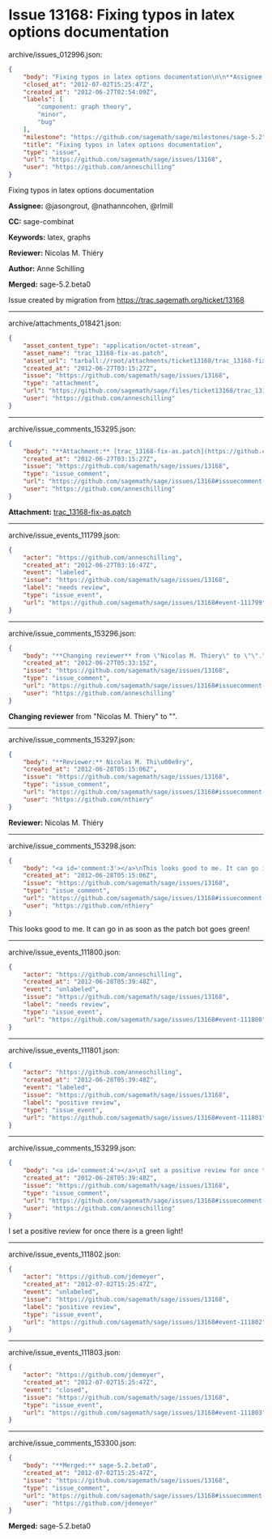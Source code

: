 # Issue 13168: Fixing typos in latex options documentation

archive/issues_012996.json:
```json
{
    "body": "Fixing typos in latex options documentation\n\n**Assignee:** @jasongrout, @nathanncohen, @rlmill\n\n**CC:**  sage-combinat\n\n**Keywords:** latex, graphs\n\n**Reviewer:** Nicolas M. Thi\u00e9ry\n\n**Author:** Anne Schilling\n\n**Merged:** sage-5.2.beta0\n\nIssue created by migration from https://trac.sagemath.org/ticket/13168\n\n",
    "closed_at": "2012-07-02T15:25:47Z",
    "created_at": "2012-06-27T02:54:09Z",
    "labels": [
        "component: graph theory",
        "minor",
        "bug"
    ],
    "milestone": "https://github.com/sagemath/sage/milestones/sage-5.2",
    "title": "Fixing typos in latex options documentation",
    "type": "issue",
    "url": "https://github.com/sagemath/sage/issues/13168",
    "user": "https://github.com/anneschilling"
}
```
Fixing typos in latex options documentation

**Assignee:** @jasongrout, @nathanncohen, @rlmill

**CC:**  sage-combinat

**Keywords:** latex, graphs

**Reviewer:** Nicolas M. Thiéry

**Author:** Anne Schilling

**Merged:** sage-5.2.beta0

Issue created by migration from https://trac.sagemath.org/ticket/13168





---

archive/attachments_018421.json:
```json
{
    "asset_content_type": "application/octet-stream",
    "asset_name": "trac_13168-fix-as.patch",
    "asset_url": "tarball://root/attachments/ticket13168/trac_13168-fix-as.patch",
    "created_at": "2012-06-27T03:15:27Z",
    "issue": "https://github.com/sagemath/sage/issues/13168",
    "type": "attachment",
    "url": "https://github.com/sagemath/sage/files/ticket13168/trac_13168-fix-as.patch",
    "user": "https://github.com/anneschilling"
}
```



---

archive/issue_comments_153295.json:
```json
{
    "body": "**Attachment:** [trac_13168-fix-as.patch](https://github.com/sagemath/sage/files/ticket13168/trac_13168-fix-as.patch)",
    "created_at": "2012-06-27T03:15:27Z",
    "issue": "https://github.com/sagemath/sage/issues/13168",
    "type": "issue_comment",
    "url": "https://github.com/sagemath/sage/issues/13168#issuecomment-153295",
    "user": "https://github.com/anneschilling"
}
```

**Attachment:** [trac_13168-fix-as.patch](https://github.com/sagemath/sage/files/ticket13168/trac_13168-fix-as.patch)



---

archive/issue_events_111799.json:
```json
{
    "actor": "https://github.com/anneschilling",
    "created_at": "2012-06-27T03:16:47Z",
    "event": "labeled",
    "issue": "https://github.com/sagemath/sage/issues/13168",
    "label": "needs review",
    "type": "issue_event",
    "url": "https://github.com/sagemath/sage/issues/13168#event-111799"
}
```



---

archive/issue_comments_153296.json:
```json
{
    "body": "**Changing reviewer** from \"Nicolas M. Thiery\" to \"\".",
    "created_at": "2012-06-27T05:33:15Z",
    "issue": "https://github.com/sagemath/sage/issues/13168",
    "type": "issue_comment",
    "url": "https://github.com/sagemath/sage/issues/13168#issuecomment-153296",
    "user": "https://github.com/anneschilling"
}
```

**Changing reviewer** from "Nicolas M. Thiery" to "".



---

archive/issue_comments_153297.json:
```json
{
    "body": "**Reviewer:** Nicolas M. Thi\u00e9ry",
    "created_at": "2012-06-28T05:15:06Z",
    "issue": "https://github.com/sagemath/sage/issues/13168",
    "type": "issue_comment",
    "url": "https://github.com/sagemath/sage/issues/13168#issuecomment-153297",
    "user": "https://github.com/nthiery"
}
```

**Reviewer:** Nicolas M. Thiéry



---

archive/issue_comments_153298.json:
```json
{
    "body": "<a id='comment:3'></a>\nThis looks good to me. It can go in as soon as the patch bot goes green!",
    "created_at": "2012-06-28T05:15:06Z",
    "issue": "https://github.com/sagemath/sage/issues/13168",
    "type": "issue_comment",
    "url": "https://github.com/sagemath/sage/issues/13168#issuecomment-153298",
    "user": "https://github.com/nthiery"
}
```

<a id='comment:3'></a>
This looks good to me. It can go in as soon as the patch bot goes green!



---

archive/issue_events_111800.json:
```json
{
    "actor": "https://github.com/anneschilling",
    "created_at": "2012-06-28T05:39:48Z",
    "event": "unlabeled",
    "issue": "https://github.com/sagemath/sage/issues/13168",
    "label": "needs review",
    "type": "issue_event",
    "url": "https://github.com/sagemath/sage/issues/13168#event-111800"
}
```



---

archive/issue_events_111801.json:
```json
{
    "actor": "https://github.com/anneschilling",
    "created_at": "2012-06-28T05:39:48Z",
    "event": "labeled",
    "issue": "https://github.com/sagemath/sage/issues/13168",
    "label": "positive review",
    "type": "issue_event",
    "url": "https://github.com/sagemath/sage/issues/13168#event-111801"
}
```



---

archive/issue_comments_153299.json:
```json
{
    "body": "<a id='comment:4'></a>\nI set a positive review for once there is a green light!",
    "created_at": "2012-06-28T05:39:48Z",
    "issue": "https://github.com/sagemath/sage/issues/13168",
    "type": "issue_comment",
    "url": "https://github.com/sagemath/sage/issues/13168#issuecomment-153299",
    "user": "https://github.com/anneschilling"
}
```

<a id='comment:4'></a>
I set a positive review for once there is a green light!



---

archive/issue_events_111802.json:
```json
{
    "actor": "https://github.com/jdemeyer",
    "created_at": "2012-07-02T15:25:47Z",
    "event": "unlabeled",
    "issue": "https://github.com/sagemath/sage/issues/13168",
    "label": "positive review",
    "type": "issue_event",
    "url": "https://github.com/sagemath/sage/issues/13168#event-111802"
}
```



---

archive/issue_events_111803.json:
```json
{
    "actor": "https://github.com/jdemeyer",
    "created_at": "2012-07-02T15:25:47Z",
    "event": "closed",
    "issue": "https://github.com/sagemath/sage/issues/13168",
    "type": "issue_event",
    "url": "https://github.com/sagemath/sage/issues/13168#event-111803"
}
```



---

archive/issue_comments_153300.json:
```json
{
    "body": "**Merged:** sage-5.2.beta0",
    "created_at": "2012-07-02T15:25:47Z",
    "issue": "https://github.com/sagemath/sage/issues/13168",
    "type": "issue_comment",
    "url": "https://github.com/sagemath/sage/issues/13168#issuecomment-153300",
    "user": "https://github.com/jdemeyer"
}
```

**Merged:** sage-5.2.beta0
